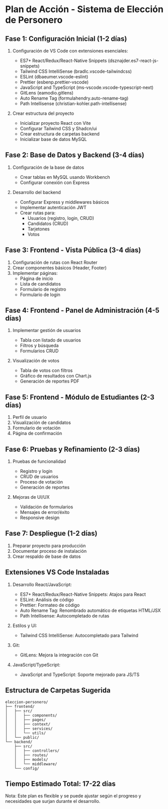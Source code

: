 # Plan de Acción - Sistema de Elección de Personero

## Fase 1: Configuración Inicial (1-2 días)
1. Configuración de VS Code con extensiones esenciales:
   - ES7+ React/Redux/React-Native Snippets (dsznajder.es7-react-js-snippets)
   - Tailwind CSS IntelliSense (bradlc.vscode-tailwindcss)
   - ESLint (dbaeumer.vscode-eslint)
   - Prettier (esbenp.prettier-vscode)
   - JavaScript and TypeScript (ms-vscode.vscode-typescript-next)
   - GitLens (eamodio.gitlens)
   - Auto Rename Tag (formulahendry.auto-rename-tag)
   - Path Intellisense (christian-kohler.path-intellisense)

2. Crear estructura del proyecto
   - Inicializar proyecto React con Vite
   - Configurar Tailwind CSS y Shadcn/ui
   - Crear estructura de carpetas backend
   - Inicializar base de datos MySQL

## Fase 2: Base de Datos y Backend (3-4 días)
1. Configuración de la base de datos
   - Crear tablas en MySQL usando Workbench
   - Configurar conexión con Express

2. Desarrollo del backend
   - Configurar Express y middlewares básicos
   - Implementar autenticación JWT
   - Crear rutas para:
     - Usuarios (registro, login, CRUD)
     - Candidatos (CRUD)
     - Tarjetones
     - Votos

## Fase 3: Frontend - Vista Pública (3-4 días)
1. Configuración de rutas con React Router
2. Crear componentes básicos (Header, Footer)
3. Implementar páginas:
   - Página de inicio
   - Lista de candidatos
   - Formulario de registro
   - Formulario de login

## Fase 4: Frontend - Panel de Administración (4-5 días)
1. Implementar gestión de usuarios
   - Tabla con listado de usuarios
   - Filtros y búsqueda
   - Formularios CRUD

2. Visualización de votos
   - Tabla de votos con filtros
   - Gráfico de resultados con Chart.js
   - Generación de reportes PDF

## Fase 5: Frontend - Módulo de Estudiantes (2-3 días)
1. Perfil de usuario
2. Visualización de candidatos
3. Formulario de votación
4. Página de confirmación

## Fase 6: Pruebas y Refinamiento (2-3 días)
1. Pruebas de funcionalidad
   - Registro y login
   - CRUD de usuarios
   - Proceso de votación
   - Generación de reportes

2. Mejoras de UI/UX
   - Validación de formularios
   - Mensajes de error/éxito
   - Responsive design

## Fase 7: Despliegue (1-2 días)
1. Preparar proyecto para producción
2. Documentar proceso de instalación
3. Crear respaldo de base de datos

## Extensiones VS Code Instaladas
1. Desarrollo React/JavaScript:
   - ES7+ React/Redux/React-Native Snippets: Atajos para React
   - ESLint: Análisis de código
   - Prettier: Formateo de código
   - Auto Rename Tag: Renombrado automático de etiquetas HTML/JSX
   - Path Intellisense: Autocompletado de rutas

2. Estilos y UI:
   - Tailwind CSS IntelliSense: Autocompletado para Tailwind
   
3. Git:
   - GitLens: Mejora la integración con Git

4. JavaScript/TypeScript:
   - JavaScript and TypeScript: Soporte mejorado para JS/TS

## Estructura de Carpetas Sugerida
```
eleccion-personero/
├── frontend/
│   ├── src/
│   │   ├── components/
│   │   ├── pages/
│   │   ├── context/
│   │   ├── services/
│   │   └── utils/
│   └── public/
└── backend/
    ├── src/
    │   ├── controllers/
    │   ├── routes/
    │   ├── models/
    │   └── middleware/
    └── config/
```

## Tiempo Estimado Total: 17-22 días

Nota: Este plan es flexible y se puede ajustar según el progreso y necesidades que surjan durante el desarrollo.
